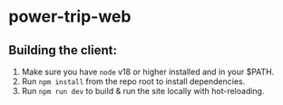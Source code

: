 # power-trip-web

## Building the client:

1. Make sure you have `node` v18 or higher installed and in your $PATH.
2. Run `npm install` from the repo root to install dependencies.
3. Run `npm run dev` to build & run the site locally with hot-reloading.
